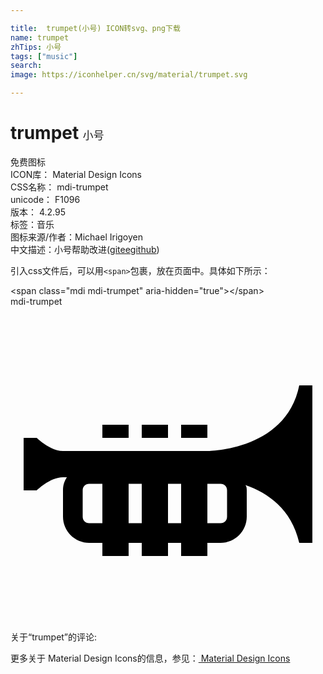 ```yaml
---

title:  trumpet(小号) ICON转svg、png下载
name: trumpet
zhTips: 小号
tags: ["music"]
search: 
image: https://iconhelper.cn/svg/material/trumpet.svg

---
```


# trumpet  <small style="font-size: 60%;font-weight: 100">小号</small>


<div class="detail-page">
<p>
<span><span class="badge-success badge">免费图标</span> </span>
<br/>
<span>
ICON库：
<span class="badge-secondary badge">Material Design Icons</span> 
</span>
<br/>
<span>
CSS名称：
<span class="badge-secondary badge">mdi-trumpet</span> 
</span>
<br/>
<span>
unicode：
<span class="badge-secondary badge">F1096</span> 
<copy-btn content='F1096' btn-title=""></copy-btn>
<copy-btn :content='String.fromCodePoint(parseInt("F1096", 16))' btn-title="复制U"></copy-btn>
</span>
<br/>
<span>
版本：
<span class="badge-secondary badge">4.2.95</span> 
</span><br/><span>标签：<span class="badge-light badge"><router-link to="/tags/music.html">音乐</router-link></span></span>
<br/>
<span>图标来源/作者：<span class="badge-light badge">Michael Irigoyen</span></span> 
<br/>
<span class="zh-detail">中文描述：<span class="badge-primary badge">小号</span><span class="help-link"><span>帮助改进</span>(<a href="https://gitee.com/liuwave/icon-helper/edit/master/json/material/trumpet.json" target="_blank" rel="noopener noreferrer">gitee</a><a href="https://github.com/liuwave/icon-helper/edit/master/json/material/trumpet.json" target="_blank" rel="noopener noreferrer">github</a></span>)</span><br/>
</p>
</div>
<div class="alert alert-dark">
  <i class="mdi mdi-trumpet mdi-48px"></i>
  <i class="mdi mdi-trumpet mdi-36px"></i>
  <i class="mdi mdi-trumpet mdi-24px"></i>
  <i class="mdi mdi-trumpet mdi-18px"></i>
</div>
<div>
  <p>引入css文件后，可以用<code>&lt;span&gt;</code>包裹，放在页面中。具体如下所示：    
  </p>
  <div class="alert alert-primary" style="font-size: 14px">
    &lt;span class="mdi mdi-trumpet" aria-hidden="true"&gt;&lt;/span&gt;
    <copy-btn content='<span class="mdi mdi-trumpet" aria-hidden="true"></span>'></copy-btn>
  </div>
  <div class="alert alert-secondary">
    <i class="mdi mdi-trumpet"
    style="font-size: 24px"
    aria-hidden="true"></i> mdi-trumpet
    <copy-btn content="mdi-trumpet" btn-title="复制图标名称"></copy-btn>
  </div>
</div>
<div id="svg" class="svg-wrap">
<svg xmlns="http://www.w3.org/2000/svg" viewBox="0 0 24 24"><path d="M22 6C21 11 15 11 15 11H4C3 11 2 10 2 10H1V14H2C2 14 3 13 4 13H4.3C4.1 13.3 4 13.6 4 14V16C4 17.1 4.9 18 6 18H7V19H9V18H10V19H12V18H13V19H15V18H16C17.1 18 18 17.1 18 16V14C18 13.9 18 13.7 17.9 13.6C19.6 14.2 21.4 15.4 22 18H23V6H22M6 16.5C5.7 16.5 5.5 16.3 5.5 16V14C5.5 13.7 5.7 13.5 6 13.5H7V16.5H6M9 16.5V13.5H10V16.5H9M12 16.5V13.5H13V16.5H12M16.5 16C16.5 16.3 16.3 16.5 16 16.5H15V13.5H16C16.3 13.5 16.5 13.7 16.5 14V16M9 10H7V9H9V10M12 10H10V9H12V10M15 10H13V9H15V10Z" /></svg>
</div>
<detail full-name='mdi-trumpet'></detail>
<div>
<p>关于“trumpet”的评论:</p>
</div>
<Vssue title="关于“trumpet”的评论" ></Vssue>    
<div><p>更多关于 Material Design Icons的信息，参见：<a target="_blank" href="https://iconhelper.cn/material.html"> Material Design Icons</a>
</p></div>
